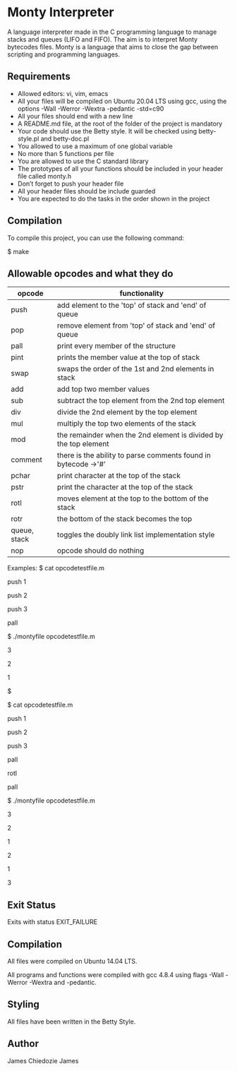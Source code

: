 # Monty Interpreter
A language interpreter made in the C programming language to manage stacks and queues (LIFO and FIFO). The aim is to interpret Monty bytecodes files. Monty is a language that aims to close the gap between scripting and programming languages.

## Requirements
* Allowed editors: vi, vim, emacs
* All your files will be compiled on Ubuntu 20.04 LTS using gcc, using the options -Wall -Werror -Wextra -pedantic -std=c90
* All your files should end with a new line
* A README.md file, at the root of the folder of the project is mandatory
* Your code should use the Betty style. It will be checked using betty-style.pl and betty-doc.pl
* You allowed to use a maximum of one global variable
* No more than 5 functions per file
* You are allowed to use the C standard library
* The prototypes of all your functions should be included in your header file called monty.h
* Don’t forget to push your header file
* All your header files should be include guarded
* You are expected to do the tasks in the order shown in the project
## Compilation
To compile this project, you can use the following command:

$ make
## Allowable opcodes and what they do
| opcode	| functionality |
| ------- | ------------- |
| push | add element to the 'top' of stack and 'end' of queue|
| pop	| remove element from 'top' of stack and 'end' of queue
| pall | print every member of the structure
| pint | prints the member value at the top of stack
| swap |	swaps the order of the 1st and 2nd elements in stack
| add	| add top two member values
| sub	| subtract the top element from the 2nd top element
| div	| divide the 2nd element by the top element
| mul	| multiply the top two elements of the stack
| mod	| the remainder when the 2nd element is divided by the top element
| comment	| there is the ability to parse comments found in bytecode ->'#'
| pchar	| print character at the top of the stack
| pstr	| print the character at the top of the stack
| rotl	| moves element at the top to the bottom of the stack
| rotr | the bottom of the stack becomes the top
| queue, stack | toggles the doubly link list implementation style
| nop	| opcode should do nothing

Examples: $ cat opcodetestfile.m

push 1

push 2

push 3

pall

$ ./montyfile opcodetestfile.m

3

2

1

$

$ cat opcodetestfile.m

push 1

push 2

push 3

pall

rotl

pall

$ ./montyfile opcodetestfile.m

3

2

1

2

1

3

## Exit Status
Exits with status EXIT_FAILURE

## Compilation
All files were compiled on Ubuntu 14.04 LTS.

All programs and functions were compiled with gcc 4.8.4 using flags -Wall -Werror -Wextra and -pedantic.

## Styling
All files have been written in the Betty Style.

## Author
James Chiedozie James
